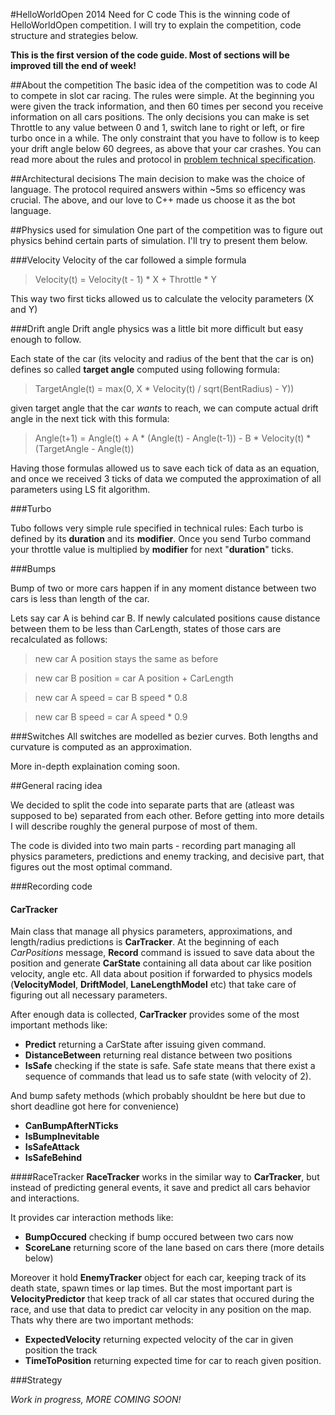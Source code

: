 #HelloWorldOpen 2014 Need for C code
This is the winning code of HelloWorldOpen competition. I will try to explain the competition, code structure and strategies below.

**This is the first version of the code guide. Most of sections will be improved till the end of week!**

##About the competition
The basic idea of the competition was to code AI to compete in slot car racing. The rules were simple. At the beginning you were given the track information, and then 60 times per second you receive information on all cars positions. The only decisions you can make is set Throttle to any value between 0 and 1, switch lane to right or left, or fire turbo once in a while. The only constraint that you have to follow is to keep your drift angle below 60 degrees, as above that your car crashes. You can read more about the rules and protocol in [problem technical specification](https://helloworldopen.com/techspec).

##Architectural decisions
The main decision to make was the choice of language. The protocol required answers within ~5ms so efficency was crucial. The above, and our love to C++ made us choose  it as the bot language.

##Physics used for simulation
One part of the competition was to figure out physics behind certain parts of simulation. I'll try to present them below.

###Velocity
Velocity of the car followed a simple formula

> Velocity(t) = Velocity(t - 1) * X + Throttle * Y

This way two first ticks allowed us to calculate the velocity parameters (X and Y)

###Drift angle
Drift angle physics was a little bit more difficult but easy enough to follow.

Each state of the car (its velocity and radius of the bent that the car is on) defines so called **target angle** computed using following formula:

> TargetAngle(t) = max(0, X * Velocity(t) / sqrt(BentRadius) - Y))

given target angle that the car *wants* to reach, we can compute actual drift angle in the next tick with this formula:

> Angle(t+1) = Angle(t) + A * (Angle(t) - Angle(t-1)) - B * Velocity(t) * (TargetAngle - Angle(t))


Having those formulas allowed us to save each tick of data as an equation, and once we received 3 ticks of data we computed the approximation of all parameters using LS fit algorithm.

###Turbo

Tubo follows very simple rule specified in technical rules: Each turbo is defined by its **duration** and its **modifier**. Once you send Turbo command your throttle value is multiplied by **modifier** for next "**duration**" ticks.

###Bumps

Bump of two or more cars happen if in any moment distance between two cars is less than length of the car.

Lets say car A is behind car B. If newly calculated positions cause distance between them to be less than CarLength, states of those cars are recalculated as follows:

> new car A position stays the same as before

> new car B position = car A position + CarLength

> new car A speed = car B speed * 0.8

> new car B speed = car A speed * 0.9


###Switches 
All switches are modelled as bezier curves. Both lengths and curvature is computed as an approximation.

More in-depth explaination coming soon.

 
##General racing idea

We decided to split the code into separate parts that are (atleast was supposed to be) separated from each other. Before getting into more details I will describe roughly the general  purpose of most of them.


The code is divided into two main parts - recording part managing all physics parameters, predictions and enemy tracking, and decisive part, that figures out the most optimal command.

###Recording code
#### CarTracker
Main class that manage all physics parameters, approximations, and length/radius predictions is **CarTracker**. At the beginning of each *CarPositions* message, **Record** command is issued to save data about the position and generate **CarState** containing all data about car like position velocity, angle etc. All data about position if forwarded to physics models (**VelocityModel**, **DriftModel**, **LaneLengthModel** etc) that take care of figuring out all necessary parameters.

After enough data is collected, **CarTracker** provides some of the most important methods like:

* **Predict** returning a CarState after issuing given command.
* **DistanceBetween** returning real distance between two positions
* **IsSafe** checking if the state is safe. Safe state means that there exist a sequence of commands that lead us to safe state (with velocity of 2).

And bump safety methods (which probably shouldnt be here but due to short deadline got here for convenience)

* **CanBumpAfterNTicks**
* **IsBumpInevitable**
* **IsSafeAttack**
* **IsSafeBehind**

####RaceTracker
**RaceTracker** works in the similar way to **CarTracker**, but instead of predicting general events, it save and predict all cars behavior and interactions. 

It provides car interaction methods like:

* **BumpOccured** checking if bump occured between two cars now
* **ScoreLane** returning score of the lane based on cars there (more details below)

Moreover it hold **EnemyTracker** object for each car, keeping track of its death state, spawn times or lap times. But the most important part is **VelocityPredictor** that keep track of all car states that occured during the race, and use that data to predict car velocity in any position on the map. Thats why there are two important methods:

* **ExpectedVelocity** returning expected velocity of the car in given position the track
* **TimeToPosition** returning expected time for car to reach given position.


###Strategy




*Work in progress, MORE COMING SOON!*


